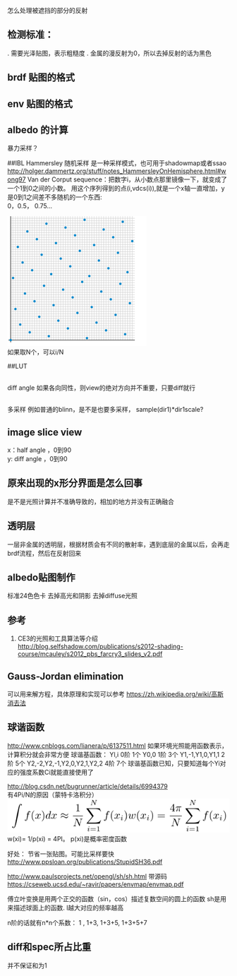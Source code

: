 
怎么处理被遮挡的部分的反射

## 检测标准：
. 需要光泽贴图，表示粗糙度
. 金属的漫反射为0，所以去掉反射的话为黑色

## brdf 贴图的格式

## env 贴图的格式

## albedo 的计算
暴力采样？

##IBL
Hammersley 随机采样
是一种采样模式，也可用于shadowmap或者ssao
http://holger.dammertz.org/stuff/notes_HammersleyOnHemisphere.html#wong97
Van der Corput sequence：把数字i，从小数点那里镜像一下，就变成了一个1到0之间的小数。
用这个序列得到的点(i,vdcs(i)),就是一个x轴一直增加，y是0到1之间差不多随机的一个东西:  
0，0.5， 0.75... 

![](./imgs/Van_der_Corput_sequence.png)  
如果取N个，可以i/N


##LUT

##
diff angle
    如果各向同性，则view的绝对方向并不重要，只要diff就行

##
多采样
例如普通的blinn，是不是也要多采样，
    sample(dir1)*dir1scale?

## image slice view
x：half angle ，0到90  
y: diff angle ，0到90

## 原来出现的x形分界面是怎么回事
是不是光照计算并不准确导致的，相加的地方并没有正确融合


## 透明层
一层非金属的透明层，根据材质会有不同的散射率，遇到底层的金属以后，会再走brdf流程，然后在反射回来

## albedo贴图制作
标准24色色卡
去掉高光和阴影
去掉diffuse光照

## 参考
1. CE3的光照和工具算法等介绍
http://blog.selfshadow.com/publications/s2012-shading-course/mcauley/s2012_pbs_farcry3_slides_v2.pdf

## Gauss-Jordan elimination
可以用来解方程，具体原理和实现可以参考 https://zh.wikipedia.org/wiki/高斯消去法

## 球谐函数
http://www.cnblogs.com/lianera/p/6137511.html
    如果环境光照能用函数表示，计算积分就会非常方便
    球谐基函数： Yl,i
    0阶 1个   Y0,0
    1阶 3个  Y1,-1,Y1,0,Y1,1
    2阶 5个  Y2,-2,Y2,-1,Y2,0,Y2,1,Y2,2
    4阶 7个
    球谐基函数已知，只要知道每个Yi对应的强度系数Ci就能直接使用了

http://blog.csdn.net/bugrunner/article/details/6994379  
    有4Pi/N的原因（蒙特卡洛积分）    
![](./imgs/sh_1.png)  
w(xi)= 1/p(xi) = 4PI。 p(xi)是概率密度函数

好处：
    节省一张贴图。可能比采样要快
http://www.ppsloan.org/publications/StupidSH36.pdf

http://www.paulsprojects.net/opengl/sh/sh.html
    带源码
https://cseweb.ucsd.edu/~ravir/papers/envmap/envmap.pdf

傅立叶变换是用两个正交的函数（sin，cos）描述复数空间的圆上的函数
sh是用来描述球面上的函数.
l越大对应的频率越高

n阶的话就有n*n个系数： 1 , 1+3, 1+3+5, 1+3+5+7

## diff和spec所占比重
并不保证和为1
